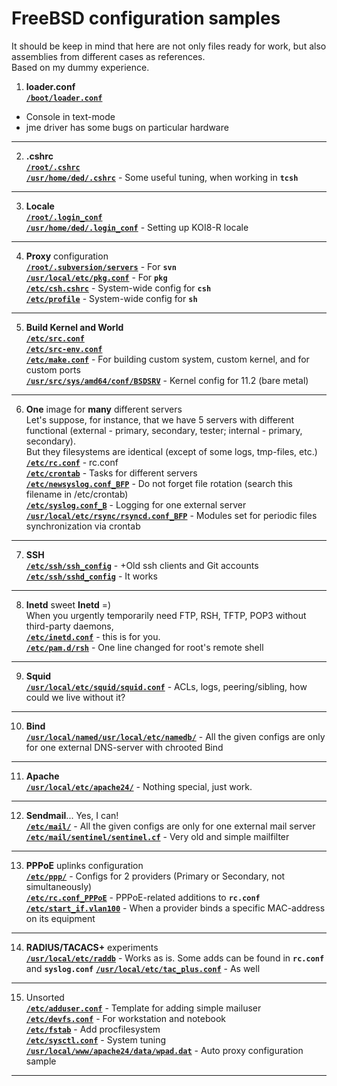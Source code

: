 # FreeBSD configuration samples    
It should be keep in mind that here are not only files ready for work, but also assemblies from different cases as references.    
Based on my dummy experience.    
1. **loader.conf**    
[**`/boot/loader.conf`**](https://github.com/wildfielded/samples-freebsd/blob/master/boot/loader.conf)    
- Console in text-mode    
- jme driver has some bugs on particular hardware    
----
2. **.cshrc**    
[**`/root/.cshrc`**](https://github.com/wildfielded/samples-freebsd/blob/master/root/.cshrc)    
[**`/usr/home/ded/.cshrc`**](https://github.com/wildfielded/samples-freebsd/blob/master/usr/home/ded/.cshrc) - Some useful tuning, when working in **`tcsh`**    
----
3. **Locale**    
[**`/root/.login_conf`**](https://github.com/wildfielded/samples-freebsd/blob/master/root/.login_conf)    
[**`/usr/home/ded/.login_conf`**](https://github.com/wildfielded/samples-freebsd/blob/master/usr/home/ded/.login_conf) - Setting up KOI8-R locale    
----
4. **Proxy** configuration    
[**`/root/.subversion/servers`**](https://github.com/wildfielded/samples-freebsd/blob/master/root/.subversion/servers) - For **`svn`**    
[**`/usr/local/etc/pkg.conf`**](https://github.com/wildfielded/samples-freebsd/blob/master/usr/local/etc/pkg.conf) - For **`pkg`**    
[**`/etc/csh.cshrc`**](https://github.com/wildfielded/samples-freebsd/blob/master/etc/csh.cshrc) - System-wide config for **`csh`**    
[**`/etc/profile`**](https://github.com/wildfielded/samples-freebsd/blob/master/etc/profile) - System-wide config for **`sh`**    
----
5. **Build Kernel and World**    
[**`/etc/src.conf`**](https://github.com/wildfielded/samples-freebsd/blob/master/etc/src.conf)    
[**`/etc/src-env.conf`**](https://github.com/wildfielded/samples-freebsd/blob/master/etc/src-env.conf)    
[**`/etc/make.conf`**]() - For building custom system, custom kernel, and for custom ports    
[**`/usr/src/sys/amd64/conf/BSDSRV`**](https://github.com/wildfielded/samples-freebsd/blob/master/usr/src/sys/amd64/conf/BSDSRV) - Kernel config for 11.2 (bare metal)    
----
6. **One** image for **many** different servers    
Let's suppose, for instance, that we have 5 servers with different functional (external - primary, secondary, tester; internal - primary, secondary).    
But they filesystems are identical (except of some logs, tmp-files, etc.)    
[**`/etc/rc.conf`**](https://github.com/wildfielded/samples-freebsd/blob/master/etc/rc.conf) - rc.conf    
[**`/etc/crontab`**](https://github.com/wildfielded/samples-freebsd/blob/master/etc/crontab) - Tasks for different servers    
[**`/etc/newsyslog.conf_BFP`**](https://github.com/wildfielded/samples-freebsd/blob/master/etc/newsyslog.conf_BFP) - Do not forget file rotation (search this filename in /etc/crontab)    
[**`/etc/syslog.conf_B`**](https://github.com/wildfielded/samples-freebsd/blob/master/etc/syslog.conf_B) - Logging for one external server    
[**`/usr/local/etc/rsync/rsyncd.conf_BFP`**](https://github.com/wildfielded/samples-freebsd/blob/master/usr/local/etc/rsync/rsyncd.conf_BFP) - Modules set for periodic files synchronization via crontab    
----
7. **SSH**    
[**`/etc/ssh/ssh_config`**](https://github.com/wildfielded/samples-freebsd/blob/master/etc/ssh/ssh_config) - +Old ssh clients and Git accounts    
[**`/etc/ssh/sshd_config`**](https://github.com/wildfielded/samples-freebsd/blob/master/etc/ssh/sshd_config) - It works    
----
8. **Inetd** sweet **Inetd** =)    
When you urgently temporarily need FTP, RSH, TFTP, POP3 without third-party daemons,    
[**`/etc/inetd.conf`**](https://github.com/wildfielded/samples-freebsd/blob/master/etc/inetd.conf) - this is for you.    
[**`/etc/pam.d/rsh`**](https://github.com/wildfielded/samples-freebsd/blob/master/etc/pam.d/rsh) - One line changed for root's remote shell
----
9. **Squid**    
[**`/usr/local/etc/squid/squid.conf`**](https://github.com/wildfielded/samples-freebsd/blob/master/usr/local/etc/squid/squid.conf) - ACLs, logs, peering/sibling, how could we live without it?    
----
10. **Bind**    
[**`/usr/local/named/usr/local/etc/namedb/`**](https://github.com/wildfielded/samples-freebsd/blob/master/usr/local/named/usr/local/etc/namedb) - All the given configs are only for one external DNS-server with chrooted Bind    
----
11. **Apache**    
[**`/usr/local/etc/apache24/`**](https://github.com/wildfielded/samples-freebsd/blob/master/usr/local/etc/apache24) - Nothing special, just work.    
----
12. **Sendmail**... Yes, I can!    
[**`/etc/mail/`**](https://github.com/wildfielded/samples-freebsd/blob/master/etc/mail) - All the given configs are only for one external mail server    
[**`/etc/mail/sentinel/sentinel.cf`**](https://github.com/wildfielded/samples-freebsd/blob/master/etc/mail/sentinel/sentinel.cf) - Very old and simple mailfilter    
----
13. **PPPoE** uplinks configuration    
[**`/etc/ppp/`**](https://github.com/wildfielded/samples-freebsd/blob/master/etc/ppp) - Configs for 2 providers (Primary or Secondary, not simultaneously)    
[**`/etc/rc.conf_PPPoE`**](https://github.com/wildfielded/samples-freebsd/blob/master/etc/rc.conf_PPPoE) - PPPoE-related additions to **`rc.conf`**    
[**`/etc/start_if.vlan100`**](https://github.com/wildfielded/samples-freebsd/blob/master/etc/start_if.vlan100) - When a provider binds a specific MAC-address on its equipment    
----
14. **RADIUS/TACACS+** experiments    
[**`/usr/local/etc/raddb`**](https://github.com/wildfielded/samples-freebsd/blob/master/usr/local/etc/raddb) - Works as is. Some adds can be found in **`rc.conf`** and **`syslog.conf`**
[**`/usr/local/etc/tac_plus.conf`**](https://github.com/wildfielded/samples-freebsd/blob/master/usr/local/etc/tac_plus.conf) - As well
----
15. Unsorted    
[**`/etc/adduser.conf`**](https://github.com/wildfielded/samples-freebsd/blob/master/etc/adduser.conf) - Template for adding simple mailuser    
[**`/etc/devfs.conf`**](https://github.com/wildfielded/samples-freebsd/blob/master/etc/devfs.conf) - For workstation and notebook    
[**`/etc/fstab`**](https://github.com/wildfielded/samples-freebsd/blob/master/etc/fstab) - Add procfilesystem    
[**`/etc/sysctl.conf`**](https://github.com/wildfielded/samples-freebsd/blob/master/etc/sysctl.conf) - System tuning    
[**`/usr/local/www/apache24/data/wpad.dat`**](https://github.com/wildfielded/samples-freebsd/blob/master/usr/local/www/apache24/data/wpad.dat) - Auto proxy configuration sample    
----
